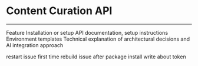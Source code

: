 # Content Curation API


---

Feature
Installation or setup
API documentation, setup instructions
Environment templates
Technical explanation of architectural decisions and AI integration
approach

restart issue first time
rebuild issue after package install
write about token